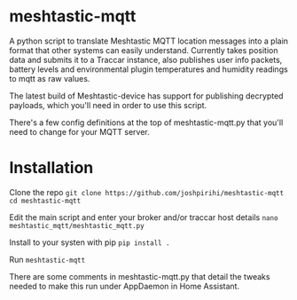 # meshtastic-mqtt
A python script to translate Meshtastic MQTT location messages into a plain format that other systems can easily understand.  Currently takes position data and submits it to a Traccar instance, also publishes user info packets, battery levels and environmental plugin temperatures and humidity readings to mqtt as raw values.

The latest build of Meshtastic-device has support for publishing decrypted payloads, which you'll need in order to use this script.

There's a few config definitions at the top of meshtastic-mqtt.py that you'll need to change for your MQTT server.

# Installation

Clone the repo
`git clone https://github.com/joshpirihi/meshtastic-mqtt`
`cd meshtastic-mqtt`

Edit the main script and enter your broker and/or traccar host details
`nano meshtastic_mqtt/meshtastic_mqtt.py`

Install to your systen with pip
`pip install .`

Run
`meshtastic-mqtt`

There are some comments in meshtastic-mqtt.py that detail the tweaks needed to make this run under AppDaemon in Home Assistant.
